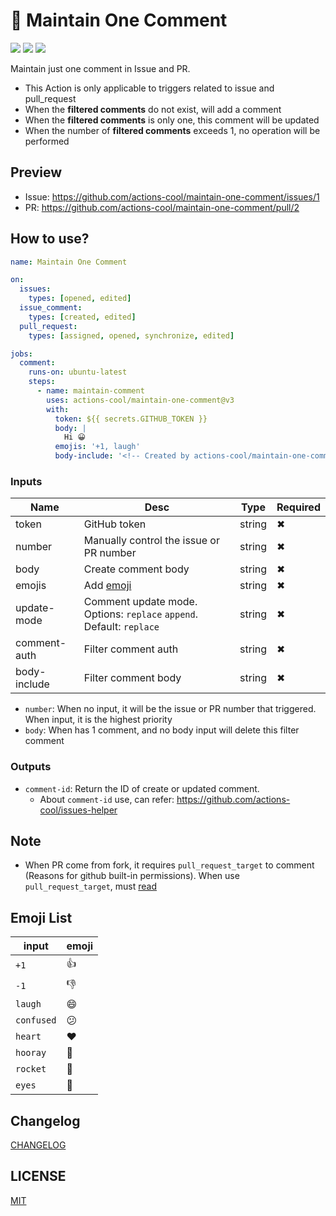 # 📌 Maintain One Comment

![](https://img.shields.io/github/workflow/status/actions-cool/maintain-one-comment/CI?style=flat-square)
[![](https://img.shields.io/badge/marketplace-maintain--one--comment-blueviolet?style=flat-square)](https://github.com/marketplace/actions/maintain-one-comment)
[![](https://img.shields.io/github/v/release/actions-cool/maintain-one-comment?style=flat-square&color=orange)](https://github.com/actions-cool/maintain-one-comment/releases)

Maintain just one comment in Issue and PR.

- This Action is only applicable to triggers related to issue and pull_request
- When the **filtered comments** do not exist, will add a comment
- When the **filtered comments** is only one, this comment will be updated
- When the number of **filtered comments** exceeds 1, no operation will be performed

## Preview
- Issue: https://github.com/actions-cool/maintain-one-comment/issues/1
- PR: https://github.com/actions-cool/maintain-one-comment/pull/2

## How to use?
```yml
name: Maintain One Comment

on:
  issues:
    types: [opened, edited]
  issue_comment:
    types: [created, edited]
  pull_request:
    types: [assigned, opened, synchronize, edited]

jobs:
  comment:
    runs-on: ubuntu-latest
    steps:
      - name: maintain-comment
        uses: actions-cool/maintain-one-comment@v3
        with:
          token: ${{ secrets.GITHUB_TOKEN }}
          body: |
            Hi 😀
          emojis: '+1, laugh'
          body-include: '<!-- Created by actions-cool/maintain-one-comment -->'
```

### Inputs

| Name | Desc | Type | Required |
| -- | -- | -- | -- |
| token | GitHub token | string | ✖ |
| number | Manually control the issue or PR number | string | ✖ |
| body | Create comment body | string | ✖ |
| emojis | Add [emoji](#emoji-list) | string | ✖ |
| update-mode | Comment update mode. Options: `replace` `append`. Default: `replace` | string | ✖ |
| comment-auth | Filter comment auth | string | ✖ |
| body-include | Filter comment body | string | ✖ |

- `number`: When no input, it will be the issue or PR number that triggered. When input, it is the highest priority
- `body`: When has 1 comment, and no body input will delete this filter comment

### Outputs

- `comment-id`: Return the ID of create or updated comment.
  - About `comment-id` use, can refer: https://github.com/actions-cool/issues-helper

## Note

- When PR come from fork, it requires `pull_request_target` to comment (Reasons for github built-in permissions). When use `pull_request_target`, must [read](https://docs.github.com/en/actions/reference/events-that-trigger-workflows#pull_request_target)

## Emoji List

| input | emoji |
| -- | -- |
| `+1` | 👍 |
| `-1` | 👎 |
| `laugh` | 😄 |
| `confused` | 😕 |
| `heart` | ❤️ |
| `hooray` | 🎉 |
| `rocket` | 🚀 |
| `eyes` | 👀 |

## Changelog

[CHANGELOG](./CHANGELOG.md)

## LICENSE

[MIT](./LICENSE)
